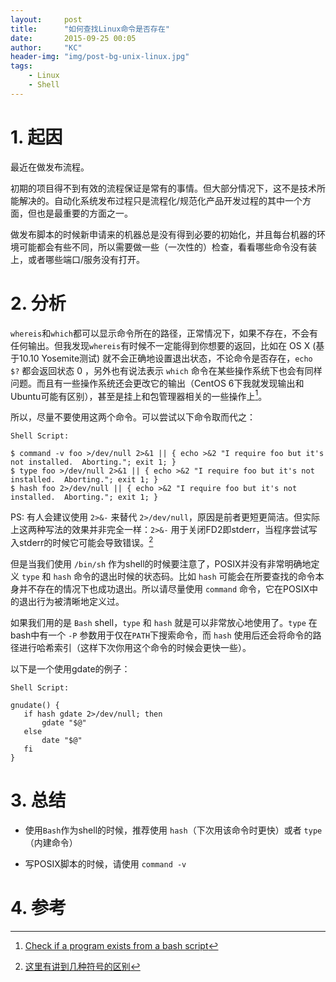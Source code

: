 ```yaml
---
layout:     post
title:      "如何查找Linux命令是否存在"
date:       2015-09-25 00:05
author:     "KC"
header-img: "img/post-bg-unix-linux.jpg"
tags:
    - Linux
    - Shell
---
```



# 1. 起因

最近在做发布流程。

初期的项目得不到有效的流程保证是常有的事情。但大部分情况下，这不是技术所能解决的。自动化系统发布过程只是流程化/规范化产品开发过程的其中一个方面，但也是最重要的方面之一。

做发布脚本的时候新申请来的机器总是没有得到必要的初始化，并且每台机器的环境可能都会有些不同，所以需要做一些（一次性的）检查，看看哪些命令没有装上，或者哪些端口/服务没有打开。

# 2. 分析

`whereis`和`which`都可以显示命令所在的路径，正常情况下，如果不存在，不会有任何输出。但我发现`whereis`有时候不一定能得到你想要的返回，比如在 OS X (基于10.10 Yosemite测试) 就不会正确地设置退出状态，不论命令是否存在，`echo $?` 都会返回状态 0 ，另外也有说法表示 `which` 命令在某些操作系统下也会有同样问题。而且有一些操作系统还会更改它的输出（CentOS 6下我就发现输出和Ubuntu可能有区别），甚至是挂上和包管理器相关的一些操作上[^1]。

所以，尽量不要使用这两个命令。可以尝试以下命令取而代之：

`Shell Script:`

	$ command -v foo >/dev/null 2>&1 || { echo >&2 "I require foo but it's not installed.  Aborting."; exit 1; }
	$ type foo >/dev/null 2>&1 || { echo >&2 "I require foo but it's not installed.  Aborting."; exit 1; }
	$ hash foo 2>/dev/null || { echo >&2 "I require foo but it's not installed.  Aborting."; exit 1; }

PS: 有人会建议使用 `2>&-` 来替代 `2>/dev/null`，原因是前者更短更简洁。但实际上这两种写法的效果并非完全一样：`2>&-` 用于关闭FD2即stderr，当程序尝试写入stderr的时候它可能会导致错误。[^2]

但是当我们使用 `/bin/sh` 作为shell的时候要注意了，POSIX并没有非常明确地定义 `type` 和 `hash` 命令的退出时候的状态码。比如 `hash` 可能会在所要查找的命令本身并不存在的情况下也成功退出。所以请尽量使用 `command` 命令，它在POSIX中的退出行为被清晰地定义过。

如果我们用的是 `Bash` shell，`type` 和 `hash` 就是可以非常放心地使用了。`type` 在bash中有一个 `-P` 参数用于仅在`PATH`下搜索命令，而 `hash` 使用后还会将命令的路径进行哈希索引（这样下次你用这个命令的时候会更快一些）。

以下是一个使用gdate的例子：

`Shell Script:`

	gnudate() {
       if hash gdate 2>/dev/null; then
           gdate "$@"
       else
           date "$@"
       fi
	}
	
# 3. 总结

- 使用`Bash`作为shell的时候，推荐使用 `hash`（下次用该命令时更快）或者 `type`（内建命令）

- 写POSIX脚本的时候，请使用 `command -v`

# 4. 参考

[^1]: [Check if a program exists from a bash script](http://stackoverflow.com/questions/592620/check-if-a-program-exists-from-a-bash-script)

[^2]: [这里有讲到几种符号的区别](http://unix.stackexchange.com/questions/70963/difference-between-2-2-dev-null-dev-null-and-dev-null-21)